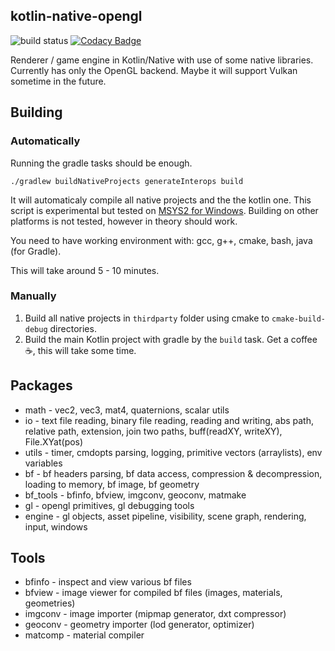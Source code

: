 
kotlin-native-opengl
--------------

![build status](https://ci.appveyor.com/api/projects/status/go9a25d0kyq6ir7i/branch/master?svg=true)
[![Codacy Badge](https://api.codacy.com/project/badge/Grade/fc0edc929db34aee98a2a7606c46b925)](https://app.codacy.com/app/dobrakmato/kotlin-native-opengl?utm_source=github.com&utm_medium=referral&utm_content=dobrakmato/kotlin-native-opengl&utm_campaign=Badge_Grade_Dashboard)

Renderer / game engine in Kotlin/Native with use of some native libraries.
Currently has only the OpenGL backend. Maybe it will support Vulkan
sometime in the future. 


## Building

### Automatically

Running the gradle tasks should be enough.
```
./gradlew buildNativeProjects generateInterops build
```

It will automaticaly compile all native projects and the the kotlin one.
This script is experimental but tested on [MSYS2 for Windows](https://github.com/orlp/dev-on-windows/wiki/Installing-GCC--&-MSYS2-). Building on other
platforms is not tested, however in theory should work.

You need to have working environment with: gcc, g++, cmake, bash, java (for Gradle).

This will take around 5 - 10 minutes.

### Manually

1. Build all native projects in `thirdparty` folder using cmake to `cmake-build-debug` directories.
2. Build the main Kotlin project with gradle by the `build` task. Get a coffee ☕, this will take some time.

## Packages

- math - vec2, vec3, mat4, quaternions, scalar utils
- io - text file reading, binary file reading, reading and writing, abs path, relative path, extension, join two paths, buff(readXY, writeXY), File.XYat(pos)
- utils - timer, cmdopts parsing, logging, primitive vectors (arraylists), env variables
- bf - bf headers parsing, bf data access, compression & decompression, loading to memory, bf image, bf geometry
- bf_tools - bfinfo, bfview, imgconv, geoconv, matmake
- gl - opengl primitives, gl debugging tools
- engine - gl objects, asset pipeline, visibility, scene graph, rendering, input, windows

## Tools

- bfinfo - inspect and view various bf files
- bfview - image viewer for compiled bf files (images, materials, geometries)
- imgconv - image importer (mipmap generator, dxt compressor)
- geoconv - geometry importer (lod generator, optimizer)
- matcomp - material compiler
